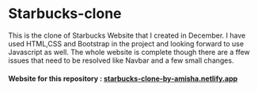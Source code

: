 # Starbucks-clone

This is the clone of Starbucks Website that I created in December.
I have used HTML,CSS and Bootstrap in the project and looking forward to use Javascript as well.
The whole website is complete though there are a  ffew issues that need to be resolved like Navbar and a few small changes.

#### Website for this repository : [starbucks-clone-by-amisha.netlify.app](https://starbucks-clone-by-amisha.netlify.app/)
